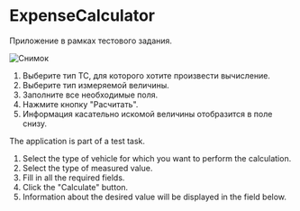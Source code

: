 # ExpenseCalculator
Приложение в рамках тестового задания.

![Снимок](https://user-images.githubusercontent.com/79199115/184405372-2360867c-2598-452c-af2a-31cf7179d638.PNG)


1. Выберите тип ТС, для которого хотите произвести вычисление.
2. Выберите тип измеряемой величины.
3. Заполните все необходимые поля.
4. Нажмите кнопку "Расчитать".
5. Информация касательно искомой величины отобразится в поле снизу.

The application is part of a test task.

1. Select the type of vehicle for which you want to perform the calculation.
2. Select the type of measured value.
3. Fill in all the required fields.
4. Click the "Calculate" button.
5. Information about the desired value will be displayed in the field below.
